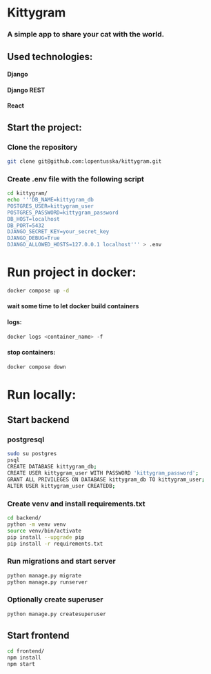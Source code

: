 # Kittygram

### A simple app to share your cat with the world.

## Used technologies:
#### Django
#### Django REST
#### React

## Start the project:

### Clone the repository
```bash
git clone git@github.com:lopentusska/kittygram.git
```

### Create .env file with the following script
```bash
cd kittygram/
echo '''DB_NAME=kittygram_db
POSTGRES_USER=kittygram_user
POSTGRES_PASSWORD=kittygram_password
DB_HOST=localhost
DB_PORT=5432
DJANGO_SECRET_KEY=your_secret_key
DJANGO_DEBUG=True
DJANGO_ALLOWED_HOSTS=127.0.0.1 localhost''' > .env
```

# Run project in docker:

```bash
docker compose up -d
```
#### wait some time to let docker build containers

#### logs:
```bash
docker logs <container_name> -f
```

#### stop containers:
```bash
docker compose down
```

# Run locally:

## Start backend

### postgresql
```bash
sudo su postgres
psql
CREATE DATABASE kittygram_db;
CREATE USER kittygram_user WITH PASSWORD 'kittygram_password';
GRANT ALL PRIVILEGES ON DATABASE kittygram_db TO kittygram_user;
ALTER USER kittygram_user CREATEDB;
```

### Create venv and install requirements.txt
```bash
cd backend/
python -m venv venv
source venv/bin/activate
pip install --upgrade pip
pip install -r requirements.txt
```

### Run migrations and start server
```bash
python manage.py migrate
python manage.py runserver
```

### Optionally create superuser
```bash
python manage.py createsuperuser
```

## Start frontend
```bash
cd frontend/
npm install
npm start
```
